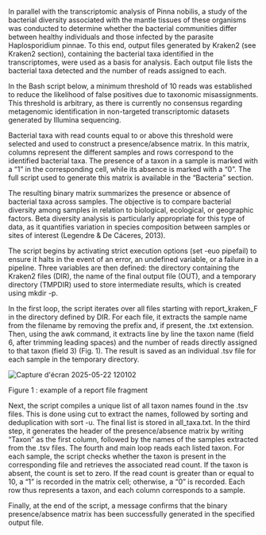 In parallel with the transcriptomic analysis of Pinna nobilis, a study of the bacterial diversity associated with the mantle tissues of these organisms was conducted to determine whether the bacterial communities differ between healthy individuals and those infected by the parasite Haplosporidium pinnae. To this end, output files generated by Kraken2 (see Kraken2 section), containing the bacterial taxa identified in the transcriptomes, were used as a basis for analysis. Each output file lists the bacterial taxa detected and the number of reads assigned to each.

In the Bash script below, a minimum threshold of 10 reads was established to reduce the likelihood of false positives due to taxonomic misassignments. This threshold is arbitrary, as there is currently no consensus regarding metagenomic identification in non-targeted transcriptomic datasets generated by Illumina sequencing.

Bacterial taxa with read counts equal to or above this threshold were selected and used to construct a presence/absence matrix. In this matrix, columns represent the different samples and rows correspond to the identified bacterial taxa. The presence of a taxon in a sample is marked with a “1” in the corresponding cell, while its absence is marked with a “0”. The full script used to generate this matrix is available in the “Bacteria” section.

The resulting binary matrix summarizes the presence or absence of bacterial taxa across samples. The objective is to compare bacterial diversity among samples in relation to biological, ecological, or geographic factors. Beta diversity analysis is particularly appropriate for this type of data, as it quantifies variation in species composition between samples or sites of interest (Legendre & De Cáceres, 2013).

The script begins by activating strict execution options (set -euo pipefail) to ensure it halts in the event of an error, an undefined variable, or a failure in a pipeline. Three variables are then defined: the directory containing the Kraken2 files (DIR), the name of the final output file (OUT), and a temporary directory (TMPDIR) used to store intermediate results, which is created using mkdir -p.


In the first loop, the script iterates over all files starting with report_kraken_F in the directory defined by DIR. For each file, it extracts the sample name from the filename by removing the prefix and, if present, the .txt extension. Then, using the awk command, it extracts line by line the taxon name (field 6, after trimming leading spaces) and the number of reads directly assigned to that taxon (field 3) (Fig. 1). The result is saved as an individual .tsv file for each sample in the temporary directory.

![Capture d'écran 2025-05-22 120102](https://github.com/user-attachments/assets/76063d9b-04e9-4092-8348-24c9f87e99e0)

Figure 1 : example of a report file fragment


Next, the script compiles a unique list of all taxon names found in the .tsv files. This is done using cut to extract the names, followed by sorting and deduplication with sort -u. The final list is stored in all_taxa.txt.
In the third step, it generates the header of the presence/absence matrix by writing “Taxon” as the first column, followed by the names of the samples extracted from the .tsv files.
The fourth and main loop reads each listed taxon. For each sample, the script checks whether the taxon is present in the corresponding file and retrieves the associated read count. If the taxon is absent, the count is set to zero. If the read count is greater than or equal to 10, a “1” is recorded in the matrix cell; otherwise, a “0” is recorded. Each row thus represents a taxon, and each column corresponds to a sample.

Finally, at the end of the script, a message confirms that the binary presence/absence matrix has been successfully generated in the specified output file.
